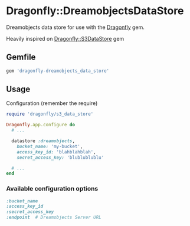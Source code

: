 # Dragonfly::DreamobjectsDataStore

Dreamobjects data store for use with the [Dragonfly](http://github.com/markevans/dragonfly) gem.

Heavily inspired on [Dragonfly::S3DataStore](http://github.com/markevans/dragonfly-s3_data_storage) gem

## Gemfile

```ruby
gem 'dragonfly-dreamobjects_data_store'
```

## Usage
Configuration (remember the require)

```ruby
require 'dragonfly/s3_data_store'

Dragonfly.app.configure do
  # ...

  datastore :dreamobjects,
    bucket_name: 'my-bucket',
    access_key_id: 'blahblahblah',
    secret_access_key: 'blublublublu'

  # ...
end
```

### Available configuration options

```ruby
:bucket_name
:access_key_id
:secret_access_key
:endpoint  # Dreamobjects Server URL
```

